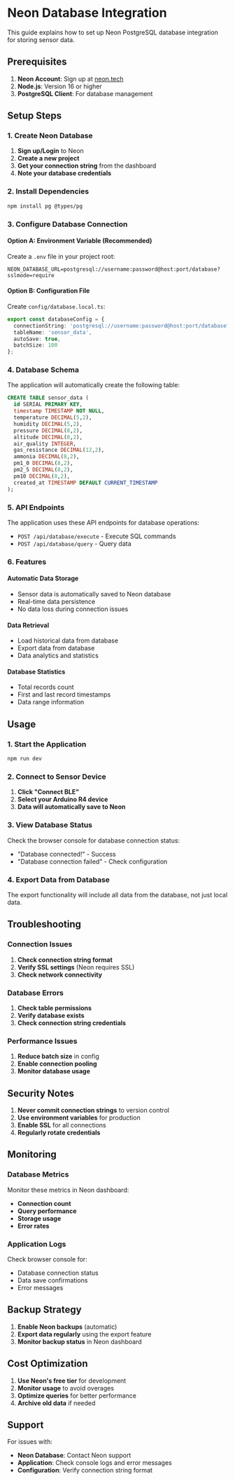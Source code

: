 # Neon Database Integration

This guide explains how to set up Neon PostgreSQL database integration for storing sensor data.

## Prerequisites

1. **Neon Account**: Sign up at [neon.tech](https://neon.tech)
2. **Node.js**: Version 16 or higher
3. **PostgreSQL Client**: For database management

## Setup Steps

### 1. Create Neon Database

1. **Sign up/Login** to Neon
2. **Create a new project**
3. **Get your connection string** from the dashboard
4. **Note your database credentials**

### 2. Install Dependencies

```bash
npm install pg @types/pg
```

### 3. Configure Database Connection

#### Option A: Environment Variable (Recommended)

Create a `.env` file in your project root:

```env
NEON_DATABASE_URL=postgresql://username:password@host:port/database?sslmode=require
```

#### Option B: Configuration File

Create `config/database.local.ts`:

```typescript
export const databaseConfig = {
  connectionString: 'postgresql://username:password@host:port/database?sslmode=require',
  tableName: 'sensor_data',
  autoSave: true,
  batchSize: 100
};
```

### 4. Database Schema

The application will automatically create the following table:

```sql
CREATE TABLE sensor_data (
  id SERIAL PRIMARY KEY,
  timestamp TIMESTAMP NOT NULL,
  temperature DECIMAL(5,2),
  humidity DECIMAL(5,2),
  pressure DECIMAL(8,2),
  altitude DECIMAL(8,2),
  air_quality INTEGER,
  gas_resistance DECIMAL(12,2),
  ammonia DECIMAL(8,2),
  pm1_0 DECIMAL(8,2),
  pm2_5 DECIMAL(8,2),
  pm10 DECIMAL(8,2),
  created_at TIMESTAMP DEFAULT CURRENT_TIMESTAMP
);
```

### 5. API Endpoints

The application uses these API endpoints for database operations:

- `POST /api/database/execute` - Execute SQL commands
- `POST /api/database/query` - Query data

### 6. Features

#### Automatic Data Storage
- Sensor data is automatically saved to Neon database
- Real-time data persistence
- No data loss during connection issues

#### Data Retrieval
- Load historical data from database
- Export data from database
- Data analytics and statistics

#### Database Statistics
- Total records count
- First and last record timestamps
- Data range information

## Usage

### 1. Start the Application

```bash
npm run dev
```

### 2. Connect to Sensor Device

1. **Click "Connect BLE"**
2. **Select your Arduino R4 device**
3. **Data will automatically save to Neon**

### 3. View Database Status

Check the browser console for database connection status:
- "Database connected!" - Success
- "Database connection failed" - Check configuration

### 4. Export Data from Database

The export functionality will include all data from the database, not just local data.

## Troubleshooting

### Connection Issues

1. **Check connection string format**
2. **Verify SSL settings** (Neon requires SSL)
3. **Check network connectivity**

### Database Errors

1. **Check table permissions**
2. **Verify database exists**
3. **Check connection string credentials**

### Performance Issues

1. **Reduce batch size** in config
2. **Enable connection pooling**
3. **Monitor database usage**

## Security Notes

1. **Never commit connection strings** to version control
2. **Use environment variables** for production
3. **Enable SSL** for all connections
4. **Regularly rotate credentials**

## Monitoring

### Database Metrics

Monitor these metrics in Neon dashboard:
- **Connection count**
- **Query performance**
- **Storage usage**
- **Error rates**

### Application Logs

Check browser console for:
- Database connection status
- Data save confirmations
- Error messages

## Backup Strategy

1. **Enable Neon backups** (automatic)
2. **Export data regularly** using the export feature
3. **Monitor backup status** in Neon dashboard

## Cost Optimization

1. **Use Neon's free tier** for development
2. **Monitor usage** to avoid overages
3. **Optimize queries** for better performance
4. **Archive old data** if needed

## Support

For issues with:
- **Neon Database**: Contact Neon support
- **Application**: Check console logs and error messages
- **Configuration**: Verify connection string format 